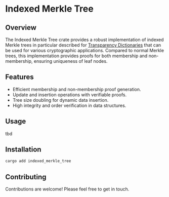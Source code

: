 # Indexed Merkle Tree

## Overview

The Indexed Merkle Tree crate provides a robust implementation of indexed Merkle trees in particular described for [Transparency Dictionaries](https://eprint.iacr.org/2021/1263.pdf) that can be used for various cryptographic applications. Compared to normal Merkle trees, this implementation provides proofs for both membership and non-membership, ensuring uniqueness of leaf nodes.

## Features

- Efficient membership and non-membership proof generation.
- Update and insertion operations with verifiable proofs.
- Tree size doubling for dynamic data insertion.
- High integrity and order verification in data structures.

## Usage

tbd

## Installation

```bash
cargo add indexed_merkle_tree
```

## Contributing

Contributions are welcome! Please feel free to get in touch.
